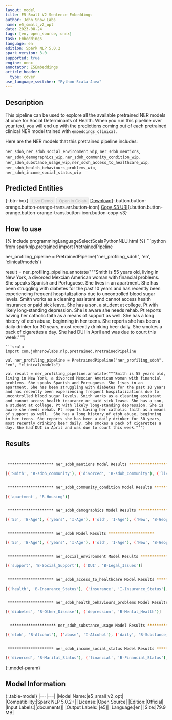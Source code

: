 ```yaml
---
layout: model
title: E5 Small V2 Sentence Embeddings
author: John Snow Labs
name: e5_small_v2_opt
date: 2023-08-24
tags: [en, open_source, onnx]
task: Embeddings
language: en
edition: Spark NLP 5.0.2
spark_version: 3.0
supported: true
engine: onnx
annotator: E5Embeddings
article_header:
  type: cover
use_language_switcher: "Python-Scala-Java"
---
```


## Description

This pipeline can be used to explore all the available pretrained NER models at once for Social Determinants of Health. When you run this pipeline over your text, you will end up with the predictions coming out of each pretrained clinical NER model trained with `embeddings_clinical`.

Here are the NER models that this pretrained pipeline includes:

`ner_sdoh`, `ner_sdoh_social_environment_wip`, `ner_sdoh_mentions`, `ner_sdoh_demographics_wip`, `ner_sdoh_community_condition_wip`, `ner_sdoh_substance_usage_wip`, `ner_sdoh_access_to_healthcare_wip`, `ner_sdoh_health_behaviours_problems_wip`, `ner_sdoh_income_social_status_wip`

## Predicted Entities



{:.btn-box}
<button class="button button-orange" disabled>Live Demo</button>
<button class="button button-orange" disabled>Open in Colab</button>
[Download](https://s3.amazonaws.com/auxdata.johnsnowlabs.com/public/models/e5_small_v2_opt_en_5.0.2_3.0_1692905933904.zip){:.button.button-orange.button-orange-trans.arr.button-icon}
[Copy S3 URI](s3://auxdata.johnsnowlabs.com/public/models/e5_small_v2_opt_en_5.0.2_3.0_1692905933904.zip){:.button.button-orange.button-orange-trans.button-icon.button-copy-s3}

## How to use



<div class="tabs-box" markdown="1">
{% include programmingLanguageSelectScalaPythonNLU.html %}
```python
from sparknlp.pretrained import PretrainedPipeline

ner_profiling_pipeline = PretrainedPipeline("ner_profiling_sdoh", 'en', 'clinical/models')

result = ner_profiling_pipeline.annotate("""Smith is 55 years old, living in New York, a divorced Mexcian American woman with financial problems. She speaks Spanish and Portuguese. She lives in an apartment. She has been struggling with diabetes for the past 10 years and has recently been experiencing frequent hospitalizations due to uncontrolled blood sugar levels. Smith works as a cleaning assistant and cannot access health insurance or paid sick leave. She has a son, a student at college. Pt with likely long-standing depression. She is aware she needs rehab. Pt reports having her catholic faith as a means of support as well.  She has a long history of etoh abuse, beginning in her teens. She reports she has been a daily drinker for 30 years, most recently drinking beer daily. She smokes a pack of cigarettes a day. She had DUI in April and was due to court this week.""")
```
```scala
import com.johnsnowlabs.nlp.pretrained.PretrainedPipeline

val ner_profiling_pipeline = PretrainedPipeline("ner_profiling_sdoh", "en", "clinical/models")

val result = ner_profiling_pipeline.annotate("""Smith is 55 years old, living in New York, a divorced Mexcian American woman with financial problems. She speaks Spanish and Portuguese. She lives in an apartment. She has been struggling with diabetes for the past 10 years and has recently been experiencing frequent hospitalizations due to uncontrolled blood sugar levels. Smith works as a cleaning assistant and cannot access health insurance or paid sick leave. She has a son, a student at college. Pt with likely long-standing depression. She is aware she needs rehab. Pt reports having her catholic faith as a means of support as well.  She has a long history of etoh abuse, beginning in her teens. She reports she has been a daily drinker for 30 years, most recently drinking beer daily. She smokes a pack of cigarettes a day. She had DUI in April and was due to court this week.""")
```
</div>

## Results

```bash


 ******************** ner_sdoh_mentions Model Results ********************

[('Smith', 'B-sdoh_community'), ('divorced', 'B-sdoh_community'), ('lives', 'B-sdoh_environment'), ('apartment', 'B-sdoh_environment'), ('blood', 'B-behavior_drug'), ('works', 'B-sdoh_economics'), ('son', 'B-sdoh_community'), ('rehab', 'B-sdoh_environment'), ('etoh', 'B-behavior_alcohol'), ('drinker', 'B-behavior_alcohol'), ('beer', 'B-behavior_alcohol'), ('smokes', 'B-behavior_tobacco'), ('pack', 'B-behavior_tobacco'), ('cigarettes', 'B-behavior_tobacco')]


 ******************** ner_sdoh_community_condition Model Results ********************

[('apartment', 'B-Housing')]


 ******************** ner_sdoh_demographics Model Results ********************

[('55', 'B-Age'), ('years', 'I-Age'), ('old', 'I-Age'), ('New', 'B-Geographic_Entity'), ('York', 'I-Geographic_Entity'), ('American', 'B-Race_Ethnicity'), ('woman', 'B-Gender'), ('She', 'B-Gender'), ('Spanish', 'B-Language'), ('Portuguese', 'B-Language'), ('She', 'B-Gender'), ('She', 'B-Gender'), ('She', 'B-Gender'), ('son', 'B-Family_Member'), ('She', 'B-Gender'), ('she', 'B-Gender'), ('her', 'B-Gender'), ('catholic', 'B-Spiritual_Beliefs'), ('faith', 'I-Spiritual_Beliefs'), ('She', 'B-Gender'), ('her', 'B-Gender'), ('teens', 'B-Age'), ('She', 'B-Gender'), ('she', 'B-Gender'), ('She', 'B-Gender'), ('She', 'B-Gender')]


 ******************** ner_sdoh Model Results ********************

[('55', 'B-Age'), ('years', 'I-Age'), ('old', 'I-Age'), ('New', 'B-Geographic_Entity'), ('York', 'I-Geographic_Entity'), ('divorced', 'B-Marital_Status'), ('Mexcian', 'B-Race_Ethnicity'), ('American', 'I-Race_Ethnicity'), ('woman', 'B-Gender'), ('financial', 'B-Financial_Status'), ('problems', 'I-Financial_Status'), ('She', 'B-Gender'), ('Spanish', 'B-Language'), ('Portuguese', 'B-Language'), ('She', 'B-Gender'), ('apartment', 'B-Housing'), ('She', 'B-Gender'), ('diabetes', 'B-Other_Disease'), ('hospitalizations', 'B-Other_SDoH_Keywords'), ('cleaning', 'B-Employment'), ('assistant', 'I-Employment'), ('health', 'B-Insurance_Status'), ('insurance', 'I-Insurance_Status'), ('She', 'B-Gender'), ('son', 'B-Family_Member'), ('student', 'B-Education'), ('college', 'B-Education'), ('depression', 'B-Mental_Health'), ('She', 'B-Gender'), ('she', 'B-Gender'), ('rehab', 'B-Access_To_Care'), ('her', 'B-Gender'), ('catholic', 'B-Spiritual_Beliefs'), ('faith', 'I-Spiritual_Beliefs'), ('support', 'B-Social_Support'), ('She', 'B-Gender'), ('etoh', 'B-Alcohol'), ('abuse', 'I-Alcohol'), ('her', 'B-Gender'), ('teens', 'B-Age'), ('She', 'B-Gender'), ('she', 'B-Gender'), ('daily', 'B-Substance_Frequency'), ('drinker', 'B-Alcohol'), ('30', 'B-Substance_Duration'), ('years', 'I-Substance_Duration'), ('drinking', 'B-Alcohol'), ('beer', 'B-Alcohol'), ('daily', 'B-Substance_Frequency'), ('She', 'B-Gender'), ('smokes', 'B-Smoking'), ('a', 'B-Substance_Quantity'), ('pack', 'I-Substance_Quantity'), ('cigarettes', 'B-Smoking'), ('a', 'B-Substance_Frequency'), ('day', 'I-Substance_Frequency'), ('She', 'B-Gender'), ('DUI', 'B-Legal_Issues')]


 ******************** ner_social_environment Model Results ********************

[('support', 'B-Social_Support'), ('DUI', 'B-Legal_Issues')]


 ******************** ner_sdoh_access_to_healthcare Model Results ********************

[('health', 'B-Insurance_Status'), ('insurance', 'I-Insurance_Status'), ('rehab', 'B-Access_To_Care')]


 ******************** ner_sdoh_health_behaviours_problems Model Results ********************

[('diabetes', 'B-Other_Disease'), ('depression', 'B-Mental_Health')]


  ******************** ner_sdoh_substance_usage Model Results ********************

[('etoh', 'B-Alcohol'), ('abuse', 'I-Alcohol'), ('daily', 'B-Substance_Frequency'), ('drinker', 'B-Alcohol'), ('30', 'B-Substance_Duration'), ('years', 'I-Substance_Duration'), ('drinking', 'B-Alcohol'), ('beer', 'B-Alcohol'), ('daily', 'B-Substance_Frequency'), ('smokes', 'B-Smoking'), ('a', 'B-Substance_Quantity'), ('pack', 'I-Substance_Quantity'), ('cigarettes', 'B-Smoking'), ('a', 'B-Substance_Frequency'), ('day', 'I-Substance_Frequency')]


 ******************** ner_sdoh_income_social_status Model Results ********************

[('divorced', 'B-Marital_Status'), ('financial', 'B-Financial_Status'), ('problems', 'I-Financial_Status'), ('cleaning', 'B-Employment'), ('assistant', 'I-Employment'), ('student', 'B-Education'), ('college', 'B-Education')]
```

{:.model-param}
## Model Information

{:.table-model}
|---|---|
|Model Name:|e5_small_v2_opt|
|Compatibility:|Spark NLP 5.0.2+|
|License:|Open Source|
|Edition:|Official|
|Input Labels:|[documents]|
|Output Labels:|[e5]|
|Language:|en|
|Size:|79.9 MB|